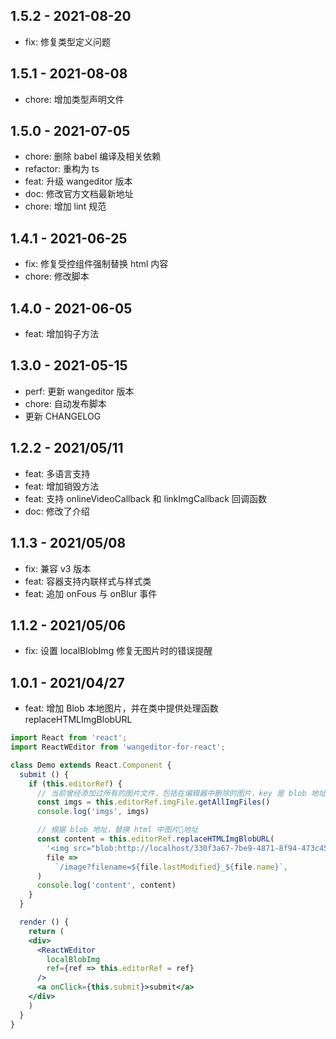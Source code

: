 <!--
 * @Author: donggg
 * @LastEditors: donggg
 * @Date: 2021-04-27 19:13:31
 * @LastEditTime: 2021-08-08 23:57:02
-->
## 1.5.2 - 2021-08-20
- fix: 修复类型定义问题
  
## 1.5.1 - 2021-08-08
- chore: 增加类型声明文件

## 1.5.0 - 2021-07-05
- chore: 删除 babel 编译及相关依赖
- refactor: 重构为 ts
- feat: 升级 wangeditor 版本
- doc: 修改官方文档最新地址
- chore: 增加 lint 规范

## 1.4.1 - 2021-06-25
- fix: 修复受控组件强制替换 html 内容
- chore: 修改脚本

## 1.4.0 - 2021-06-05
- feat: 增加钩子方法

## 1.3.0 - 2021-05-15
- perf: 更新 wangeditor 版本
- chore: 自动发布脚本
- 更新 CHANGELOG

## 1.2.2 - 2021/05/11
- feat: 多语言支持
- feat: 增加销毁方法
- feat: 支持 onlineVideoCallback 和 linkImgCallback 回调函数
- doc: 修改了介绍

## 1.1.3 - 2021/05/08
- fix: 兼容 v3 版本
- feat: 容器支持内联样式与样式类
- feat: 追加 onFous 与 onBlur 事件

## 1.1.2 - 2021/05/06
- fix: 设置 localBlobImg 修复无图片时的错误提醒

## 1.0.1 - 2021/04/27
- feat: 增加 Blob 本地图片，并在类中提供处理函数 replaceHTMLImgBlobURL

```jsx
import React from 'react';
import ReactWEditor from 'wangeditor-for-react';

class Demo extends React.Component {
  submit () {
    if (this.editorRef) {
      // 当前曾经添加过所有的图片文件，包括在编辑器中删除的图片，key 是 blob 地址，value 是 File
      const imgs = this.editorRef.imgFile.getAllImgFiles()
      console.log('imgs', imgs)

      // 根据 blob 地址，替换 html 中图片地址
      const content = this.editorRef.replaceHTMLImgBlobURL(
        '<img src="blob:http://localhost/330f3a67-7be9-4871-8f94-473c45c1f524>',
        file =>
          `/image?filename=${file.lastModified}_${file.name}`,
      )
      console.log('content', content)
    }
  }

  render () {
    return (
    <div>
      <ReactWEditor
        localBlobImg
        ref={ref => this.editorRef = ref}
      />
      <a onClick={this.submit}>submit</a>
    </div>
    )
  }
}
```
